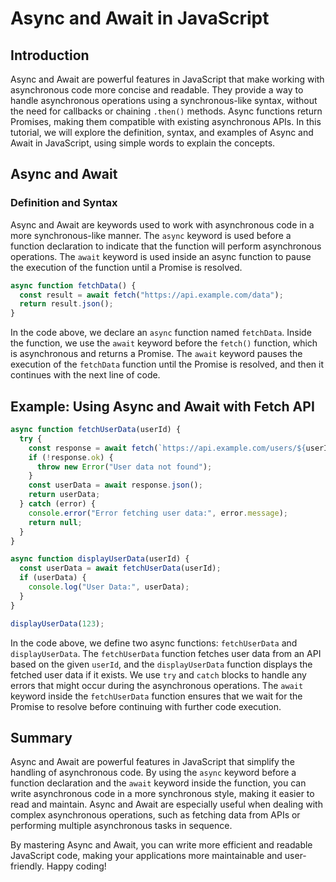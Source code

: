 # Async and Await in JavaScript

## Introduction

Async and Await are powerful features in JavaScript that make working with asynchronous code more concise and readable. They provide a way to handle asynchronous operations using a synchronous-like syntax, without the need for callbacks or chaining `.then()` methods. Async functions return Promises, making them compatible with existing asynchronous APIs. In this tutorial, we will explore the definition, syntax, and examples of Async and Await in JavaScript, using simple words to explain the concepts.

## Async and Await

### Definition and Syntax

Async and Await are keywords used to work with asynchronous code in a more synchronous-like manner. The `async` keyword is used before a function declaration to indicate that the function will perform asynchronous operations. The `await` keyword is used inside an async function to pause the execution of the function until a Promise is resolved.

```javascript
async function fetchData() {
  const result = await fetch("https://api.example.com/data");
  return result.json();
}
```

In the code above, we declare an `async` function named `fetchData`. Inside the function, we use the `await` keyword before the `fetch()` function, which is asynchronous and returns a Promise. The `await` keyword pauses the execution of the `fetchData` function until the Promise is resolved, and then it continues with the next line of code.

## Example: Using Async and Await with Fetch API

```javascript
async function fetchUserData(userId) {
  try {
    const response = await fetch(`https://api.example.com/users/${userId}`);
    if (!response.ok) {
      throw new Error("User data not found");
    }
    const userData = await response.json();
    return userData;
  } catch (error) {
    console.error("Error fetching user data:", error.message);
    return null;
  }
}

async function displayUserData(userId) {
  const userData = await fetchUserData(userId);
  if (userData) {
    console.log("User Data:", userData);
  }
}

displayUserData(123);
```

In the code above, we define two async functions: `fetchUserData` and `displayUserData`. The `fetchUserData` function fetches user data from an API based on the given `userId`, and the `displayUserData` function displays the fetched user data if it exists. We use `try` and `catch` blocks to handle any errors that might occur during the asynchronous operations. The `await` keyword inside the `fetchUserData` function ensures that we wait for the Promise to resolve before continuing with further code execution.

## Summary

Async and Await are powerful features in JavaScript that simplify the handling of asynchronous code. By using the `async` keyword before a function declaration and the `await` keyword inside the function, you can write asynchronous code in a more synchronous style, making it easier to read and maintain. Async and Await are especially useful when dealing with complex asynchronous operations, such as fetching data from APIs or performing multiple asynchronous tasks in sequence.

By mastering Async and Await, you can write more efficient and readable JavaScript code, making your applications more maintainable and user-friendly. Happy coding!